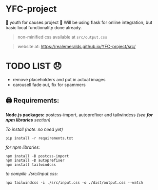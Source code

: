 # YFC-project
👋 youth for causes project 👋
Will be using flask for online integration, but basic local functionality done already.
> non-minified css available at `src/output.css`

> website at: https://realemeralds.github.io/YFC-project/src/

# TODO LIST 😞
* remove placeholders and put in actual images
* carousell fade out, fix for spammers

## 🖨️ Requirements:
**Node.js packages:** postcss-import, autoprefixer and tailwindcss _(see **for npm libraries** section)_

*To install (note: no need yet)*
```
pip install -r requirements.txt
```

*for npm libraries:*
```
npm install -D postcss-import
npm install -D autoprefixer
npm install tailwindcss
```

*to compile ./src/input.css:*
```
npx tailwindcss -i ./src/input.css -o ./dist/output.css --watch
```
